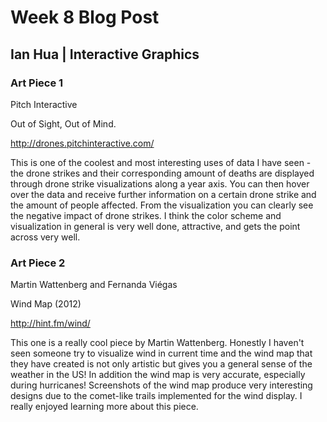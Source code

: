 # Week 8 Blog Post
## Ian Hua | Interactive Graphics

### Art Piece 1
Pitch Interactive

Out of Sight, Out of Mind.

http://drones.pitchinteractive.com/

This is one of the coolest and most interesting uses of data I have seen - the drone strikes and their corresponding amount of deaths are displayed through drone strike visualizations along a year axis. You can then hover over the data and receive further information on a certain drone strike and the amount of people affected. From the visualization you can clearly see the negative impact of drone strikes. I think the color scheme and visualization in general is very well done, attractive, and gets the point across very well.




### Art Piece 2
Martin Wattenberg and Fernanda Viégas

Wind Map (2012)

http://hint.fm/wind/

This one is a really cool piece by Martin Wattenberg. Honestly I haven't seen someone try to visualize wind in current time and the wind map that they have created is not only artistic but gives you a general sense of the weather in the US! In addition the wind map is very accurate, especially during hurricanes! Screenshots of the wind map produce very interesting designs due to the comet-like trails implemented for the wind display. I really enjoyed learning more about this piece. 
